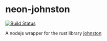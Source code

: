 # neon-johnston

[![Build Status](https://travis-ci.org/jcpst/neon-johnston.svg?branch=master)](https://travis-ci.org/jcpst/neon-johnston)

A nodejs wrapper for the rust library [johnston](https://github.com/jcpst/johnston)
